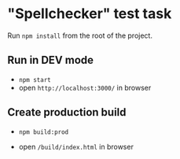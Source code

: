 # "Spellchecker" test task

Run `npm install` from the root of the project.

## Run in DEV mode

- `npm start`
- open `http://localhost:3000/` in browser

## Create production build

- `npm build:prod`

- open `/build/index.html` in browser
